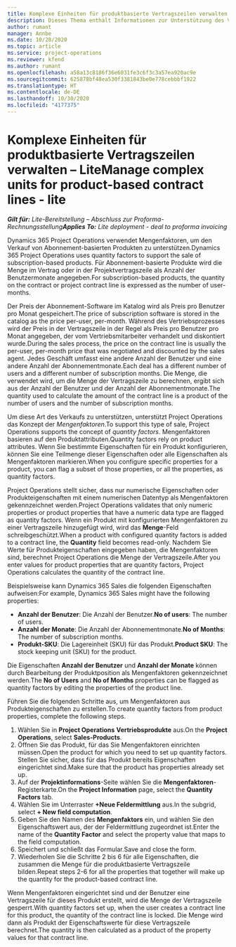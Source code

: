 ```yaml
---
title: Komplexe Einheiten für produktbasierte Vertragszeilen verwalten – Lite
description: Dieses Thema enthält Informationen zur Unterstützung des Verkaufs von abonnementbasierten Produkten.
author: rumant
manager: Annbe
ms.date: 10/28/2020
ms.topic: article
ms.service: project-operations
ms.reviewer: kfend
ms.author: rumant
ms.openlocfilehash: a58a13c8186f36e6031fe3c6f3c3a57ea920ac9e
ms.sourcegitcommit: 625878bf48ea530f3381843be0e778cebbbf1922
ms.translationtype: HT
ms.contentlocale: de-DE
ms.lasthandoff: 10/30/2020
ms.locfileid: "4177375"
---
```

# <a name="manage-complex-units-for-product-based-contract-lines---lite"></a><span data-ttu-id="05429-103">Komplexe Einheiten für produktbasierte Vertragszeilen verwalten – Lite</span><span class="sxs-lookup"><span data-stu-id="05429-103">Manage complex units for product-based contract lines - lite</span></span>

<span data-ttu-id="05429-104">_**Gilt für:** Lite-Bereitstellung – Abschluss zur Proforma-Rechnungsstellung_</span><span class="sxs-lookup"><span data-stu-id="05429-104">_**Applies To:** Lite deployment - deal to proforma invoicing_</span></span>

<span data-ttu-id="05429-105">Dynamics 365 Project Operations verwendet Mengenfaktoren, um den Verkauf von Abonnement-basierten Produkten zu unterstützen.</span><span class="sxs-lookup"><span data-stu-id="05429-105">Dynamics 365 Project Operations uses quantity factors to support the sale of subscription-based products.</span></span> <span data-ttu-id="05429-106">Für Abonnement-basierte Produkte wird die Menge im Vertrag oder in der Projektvertragszeile als Anzahl der Benutzermonate angegeben.</span><span class="sxs-lookup"><span data-stu-id="05429-106">For subscription-based products, the quantity on the contract or project contract line is expressed as the number of user-months.</span></span>

<span data-ttu-id="05429-107">Der Preis der Abonnement-Software im Katalog wird als Preis pro Benutzer pro Monat gespeichert.</span><span class="sxs-lookup"><span data-stu-id="05429-107">The price of subscription software is stored in the catalog as the price per-user, per-month.</span></span> <span data-ttu-id="05429-108">Während des Vertriebsprozesses wird der Preis in der Vertragszeile in der Regel als Preis pro Benutzer pro Monat angegeben, der vom Vertriebsmitarbeiter verhandelt und diskontiert wurde.</span><span class="sxs-lookup"><span data-stu-id="05429-108">During the sales process, the price on the contract line is usually the per-user, per-month price that was negotiated and discounted by the sales agent.</span></span> <span data-ttu-id="05429-109">Jedes Geschäft umfasst eine andere Anzahl der Benutzer und eine andere Anzahl der Abonnementmonate.</span><span class="sxs-lookup"><span data-stu-id="05429-109">Each deal has a different number of users and a different number of subscription months.</span></span> <span data-ttu-id="05429-110">Die Menge, die verwendet wird, um die Menge der Vertragszeile zu berechnen, ergibt sich aus der Anzahl der Benutzer und der Anzahl der Abonnementmonate.</span><span class="sxs-lookup"><span data-stu-id="05429-110">The quantity used to calculate the amount of the contract line is a product of the number of users and the number of subscription months.</span></span>

<span data-ttu-id="05429-111">Um diese Art des Verkaufs zu unterstützen, unterstützt Project Operations das Konzept der *Mengenfaktoren*.</span><span class="sxs-lookup"><span data-stu-id="05429-111">To support this type of sale, Project Operations supports the concept of *quantity factors*.</span></span> <span data-ttu-id="05429-112">Mengenfaktoren basieren auf den Produktattributen.</span><span class="sxs-lookup"><span data-stu-id="05429-112">Quantity factors rely on product attributes.</span></span> <span data-ttu-id="05429-113">Wenn Sie bestimmte Eigenschaften für ein Produkt konfigurieren, können Sie eine Teilmenge dieser Eigenschaften oder alle Eigenschaften als Mengenfaktoren markieren.</span><span class="sxs-lookup"><span data-stu-id="05429-113">When you configure specific properties for a product, you can flag a subset of those properties, or all the properties, as quantity factors.</span></span>

<span data-ttu-id="05429-114">Project Operations stellt sicher, dass nur numerische Eigenschaften oder Produkteigenschaften mit einem numerischen Datentyp als Mengenfaktoren gekennzeichnet werden.</span><span class="sxs-lookup"><span data-stu-id="05429-114">Project Operations validates that only numeric properties or product properties that have a numeric data type are flagged as quantity factors.</span></span> <span data-ttu-id="05429-115">Wenn ein Produkt mit konfigurierten Mengenfaktoren zu einer Vertragszeile hinzugefügt wird, wird das **Menge**-Feld schreibgeschützt.</span><span class="sxs-lookup"><span data-stu-id="05429-115">When a product with configured quantity factors is added to a contract line, the **Quantity** field  becomes read-only.</span></span> <span data-ttu-id="05429-116">Nachdem Sie Werte für Produkteigenschaften eingegeben haben, die Mengenfaktoren sind, berechnet Project Operations die Menge der Vertragszeile.</span><span class="sxs-lookup"><span data-stu-id="05429-116">After you enter values for product properties that are quantity factors, Project Operations calculates the quantity of the contract line.</span></span>

<span data-ttu-id="05429-117">Beispielsweise kann Dynamics 365 Sales die folgenden Eigenschaften aufweisen:</span><span class="sxs-lookup"><span data-stu-id="05429-117">For example, Dynamics 365 Sales might have the following properties:</span></span>

- <span data-ttu-id="05429-118">**Anzahl der Benutzer**: Die Anzahl der Benutzer.</span><span class="sxs-lookup"><span data-stu-id="05429-118">**No of users**: The number of users.</span></span>
- <span data-ttu-id="05429-119">**Anzahl der Monate**: Die Anzahl der Abonnementmonate.</span><span class="sxs-lookup"><span data-stu-id="05429-119">**No of Months**: The number of subscription months.</span></span>
- <span data-ttu-id="05429-120">**Produkt-SKU**: Die Lagereinheit (SKU) für das Produkt.</span><span class="sxs-lookup"><span data-stu-id="05429-120">**Product SKU**: The stock keeping unit (SKU) for the product.</span></span>

<span data-ttu-id="05429-121">Die Eigenschaften **Anzahl der Benutzer** und **Anzahl der Monate** können durch Bearbeitung der Produktposition als Mengenfaktoren gekennzeichnet werden.</span><span class="sxs-lookup"><span data-stu-id="05429-121">The **No of Users** and **No of Months** properties can be flagged as quantity factors by editing the properties of the product line.</span></span>

<span data-ttu-id="05429-122">Führen Sie die folgenden Schritte aus, um Mengenfaktoren aus Produkteigenschaften zu erstellen.</span><span class="sxs-lookup"><span data-stu-id="05429-122">To create quantity factors from product properties, complete the following steps.</span></span>

1. <span data-ttu-id="05429-123">Wählen Sie in **Project Operations** **Vertriebsprodukte** aus.</span><span class="sxs-lookup"><span data-stu-id="05429-123">On the **Project Operations**, select **Sales-Products**.</span></span>
2. <span data-ttu-id="05429-124">Öffnen Sie das Produkt, für das Sie Mengenfaktoren einrichten müssen.</span><span class="sxs-lookup"><span data-stu-id="05429-124">Open the product for which you need to set up quantity factors.</span></span> <span data-ttu-id="05429-125">Stellen Sie sicher, dass für das Produkt bereits Eigenschaften eingerichtet sind.</span><span class="sxs-lookup"><span data-stu-id="05429-125">Make sure that the product has properties already set up.</span></span>
3. <span data-ttu-id="05429-126">Auf der **Projektinformations**-Seite wählen Sie die **Mengenfaktoren**-Registerkarte.</span><span class="sxs-lookup"><span data-stu-id="05429-126">On the **Project Information** page, select the **Quantity Factors** tab.</span></span>
4. <span data-ttu-id="05429-127">Wählen Sie im Unterraster **+Neue Feldermittlung** aus.</span><span class="sxs-lookup"><span data-stu-id="05429-127">In the subgrid, select **+ New field computation**.</span></span>
5. <span data-ttu-id="05429-128">Geben Sie den Namen des **Mengenfaktors** ein, und wählen Sie den Eigenschaftswert aus, der der Feldermittlung zugeordnet ist.</span><span class="sxs-lookup"><span data-stu-id="05429-128">Enter the name of the **Quantity Factor** and select the property value that maps to the field computation.</span></span>
6. <span data-ttu-id="05429-129">Speichert und schließt das Formular.</span><span class="sxs-lookup"><span data-stu-id="05429-129">Save and close the form.</span></span>
7. <span data-ttu-id="05429-130">Wiederholen Sie die Schritte 2 bis 6 für alle Eigenschaften, die zusammen die Menge für die produktbasierte Vertragszeile bilden.</span><span class="sxs-lookup"><span data-stu-id="05429-130">Repeat steps 2-6 for all the properties that together will make up the quantity for the product-based contract line.</span></span>

<span data-ttu-id="05429-131">Wenn Mengenfaktoren eingerichtet sind und der Benutzer eine Vertragszeile für dieses Produkt erstellt, wird die Menge der Vertragszeile gesperrt.</span><span class="sxs-lookup"><span data-stu-id="05429-131">With quantity factors set up, when the user creates a contract line for this product, the quantity of the contract line is locked.</span></span> <span data-ttu-id="05429-132">Die Menge wird dann als Produkt der Eigenschaftswerte für diese Vertragszeile berechnet.</span><span class="sxs-lookup"><span data-stu-id="05429-132">The quantity is then calculated as a product of the property values for that contract line.</span></span>
